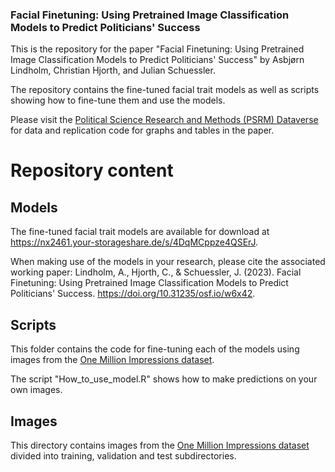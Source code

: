 ### Facial Finetuning: Using Pretrained Image Classification Models to Predict Politicians' Success
This is the repository for the paper "Facial Finetuning: Using Pretrained Image Classification Models to Predict Politicians' Success" by Asbjørn Lindholm, Christian Hjorth, and Julian Schuessler.

The repository contains the fine-tuned facial trait models as well as scripts showing how to fine-tune them and use the models. 

Please visit the [Political Science Research and Methods (PSRM) Dataverse](https://dataverse.harvard.edu/dataset.xhtml?persistentId=doi%3A10.7910%2FDVN%2FCH9AXM&version=DRAFT) for data and replication code for graphs and tables in the paper.
 

# Repository content


## Models 
The fine-tuned facial trait models are available for download at https://nx2461.your-storageshare.de/s/4DqMCppze4QSErJ. 

When making use of the models in your research, please cite the associated working paper:
Lindholm, A., Hjorth, C., & Schuessler, J. (2023). Facial Finetuning: Using Pretrained Image Classification Models to Predict Politicians' Success. https://doi.org/10.31235/osf.io/w6x42.

## Scripts
This folder contains the code for fine-tuning each of the models using images from the [One Million Impressions dataset](https://github.com/jcpeterson/omi).

The script "How_to_use_model.R" shows how to make predictions on your own images.

## Images
This directory contains images from the [One Million Impressions dataset](https://github.com/jcpeterson/omi) divided into training, validation and test subdirectories. 
